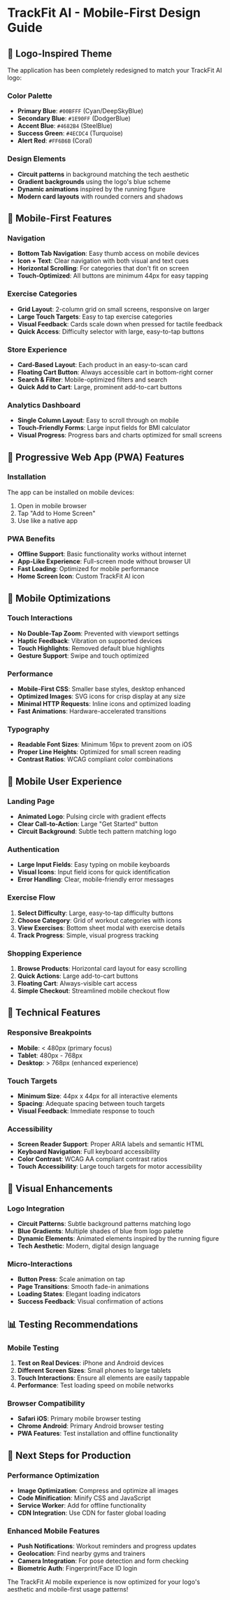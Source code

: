 # TrackFit AI - Mobile-First Design Guide

## 🎨 Logo-Inspired Theme
The application has been completely redesigned to match your TrackFit AI logo:

### Color Palette
- **Primary Blue**: `#00BFFF` (Cyan/DeepSkyBlue)
- **Secondary Blue**: `#1E90FF` (DodgerBlue) 
- **Accent Blue**: `#4682B4` (SteelBlue)
- **Success Green**: `#4ECDC4` (Turquoise)
- **Alert Red**: `#FF6B6B` (Coral)

### Design Elements
- **Circuit patterns** in background matching the tech aesthetic
- **Gradient backgrounds** using the logo's blue scheme
- **Dynamic animations** inspired by the running figure
- **Modern card layouts** with rounded corners and shadows

## 📱 Mobile-First Features

### Navigation
- **Bottom Tab Navigation**: Easy thumb access on mobile devices
- **Icon + Text**: Clear navigation with both visual and text cues
- **Horizontal Scrolling**: For categories that don't fit on screen
- **Touch-Optimized**: All buttons are minimum 44px for easy tapping

### Exercise Categories
- **Grid Layout**: 2-column grid on small screens, responsive on larger
- **Large Touch Targets**: Easy to tap exercise categories
- **Visual Feedback**: Cards scale down when pressed for tactile feedback
- **Quick Access**: Difficulty selector with large, easy-to-tap buttons

### Store Experience  
- **Card-Based Layout**: Each product in an easy-to-scan card
- **Floating Cart Button**: Always accessible cart in bottom-right corner
- **Search & Filter**: Mobile-optimized filters and search
- **Quick Add to Cart**: Large, prominent add-to-cart buttons

### Analytics Dashboard
- **Single Column Layout**: Easy to scroll through on mobile
- **Touch-Friendly Forms**: Large input fields for BMI calculator
- **Visual Progress**: Progress bars and charts optimized for small screens

## 🚀 Progressive Web App (PWA) Features

### Installation
The app can be installed on mobile devices:
1. Open in mobile browser
2. Tap "Add to Home Screen" 
3. Use like a native app

### PWA Benefits
- **Offline Support**: Basic functionality works without internet
- **App-Like Experience**: Full-screen mode without browser UI
- **Fast Loading**: Optimized for mobile performance
- **Home Screen Icon**: Custom TrackFit AI icon

## 📱 Mobile Optimizations

### Touch Interactions
- **No Double-Tap Zoom**: Prevented with viewport settings
- **Haptic Feedback**: Vibration on supported devices
- **Touch Highlights**: Removed default blue highlights
- **Gesture Support**: Swipe and touch optimized

### Performance
- **Mobile-First CSS**: Smaller base styles, desktop enhanced
- **Optimized Images**: SVG icons for crisp display at any size
- **Minimal HTTP Requests**: Inline icons and optimized loading
- **Fast Animations**: Hardware-accelerated transitions

### Typography
- **Readable Font Sizes**: Minimum 16px to prevent zoom on iOS
- **Proper Line Heights**: Optimized for small screen reading
- **Contrast Ratios**: WCAG compliant color combinations

## 🎯 Mobile User Experience

### Landing Page
- **Animated Logo**: Pulsing circle with gradient effects
- **Clear Call-to-Action**: Large "Get Started" button
- **Circuit Background**: Subtle tech pattern matching logo

### Authentication
- **Large Input Fields**: Easy typing on mobile keyboards  
- **Visual Icons**: Input field icons for quick identification
- **Error Handling**: Clear, mobile-friendly error messages

### Exercise Flow
1. **Select Difficulty**: Large, easy-to-tap difficulty buttons
2. **Choose Category**: Grid of workout categories with icons
3. **View Exercises**: Bottom sheet modal with exercise details
4. **Track Progress**: Simple, visual progress tracking

### Shopping Experience
1. **Browse Products**: Horizontal card layout for easy scrolling
2. **Quick Actions**: Large add-to-cart buttons
3. **Floating Cart**: Always-visible cart access
4. **Simple Checkout**: Streamlined mobile checkout flow

## 🔧 Technical Features

### Responsive Breakpoints
- **Mobile**: < 480px (primary focus)
- **Tablet**: 480px - 768px  
- **Desktop**: > 768px (enhanced experience)

### Touch Targets
- **Minimum Size**: 44px x 44px for all interactive elements
- **Spacing**: Adequate spacing between touch targets
- **Visual Feedback**: Immediate response to touch

### Accessibility
- **Screen Reader Support**: Proper ARIA labels and semantic HTML
- **Keyboard Navigation**: Full keyboard accessibility
- **Color Contrast**: WCAG AA compliant contrast ratios
- **Touch Accessibility**: Large touch targets for motor accessibility

## 🎨 Visual Enhancements

### Logo Integration
- **Circuit Patterns**: Subtle background patterns matching logo
- **Blue Gradients**: Multiple shades of blue from logo palette  
- **Dynamic Elements**: Animated elements inspired by the running figure
- **Tech Aesthetic**: Modern, digital design language

### Micro-Interactions
- **Button Press**: Scale animation on tap
- **Page Transitions**: Smooth fade-in animations
- **Loading States**: Elegant loading indicators
- **Success Feedback**: Visual confirmation of actions

## 📊 Testing Recommendations

### Mobile Testing
1. **Test on Real Devices**: iPhone and Android devices
2. **Different Screen Sizes**: Small phones to large tablets
3. **Touch Interactions**: Ensure all elements are easily tappable
4. **Performance**: Test loading speed on mobile networks

### Browser Compatibility
- **Safari iOS**: Primary mobile browser testing
- **Chrome Android**: Primary Android browser testing  
- **PWA Features**: Test installation and offline functionality

## 🚀 Next Steps for Production

### Performance Optimization
- **Image Optimization**: Compress and optimize all images
- **Code Minification**: Minify CSS and JavaScript
- **Service Worker**: Add for offline functionality
- **CDN Integration**: Use CDN for faster global loading

### Enhanced Mobile Features
- **Push Notifications**: Workout reminders and progress updates
- **Geolocation**: Find nearby gyms and trainers
- **Camera Integration**: For pose detection and form checking
- **Biometric Auth**: Fingerprint/Face ID login

The TrackFit AI mobile experience is now optimized for your logo's aesthetic and mobile-first usage patterns! 